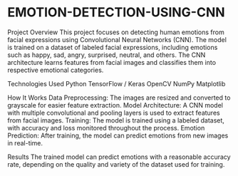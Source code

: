 # EMOTION-DETECTION-USING-CNN

Project Overview
This project focuses on detecting human emotions from facial expressions using Convolutional Neural Networks (CNN). The model is trained on a dataset of labeled facial expressions, including emotions such as happy, sad, angry, surprised, neutral, and others. The CNN architecture learns features from facial images and classifies them into respective emotional categories.

Technologies Used
Python
TensorFlow / Keras
OpenCV
NumPy
Matplotlib

How It Works
Data Preprocessing: The images are resized and converted to grayscale for easier feature extraction.
Model Architecture: A CNN model with multiple convolutional and pooling layers is used to extract features from facial images.
Training: The model is trained using a labeled dataset, with accuracy and loss monitored throughout the process.
Emotion Prediction: After training, the model can predict emotions from new images in real-time.

Results
The trained model can predict emotions with a reasonable accuracy rate, depending on the quality and variety of the dataset used for training.
